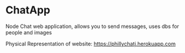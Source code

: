 # ChatApp
Node Chat web application, allows you to send messages, uses dbs for people and images
 
 Physical Representation of website:
 https://phillychatj.herokuapp.com
